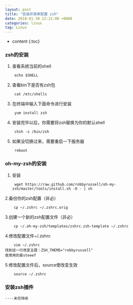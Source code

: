 ```yaml
---
layout: post
title: "安装并简单配置 zsh"
date: 2018-01-30 22:21:00 +0800 
categories: linux
tag: Linux
---
```

* content
{:toc}

### zsh的安装
1. 查看系统当前的shell  
    
        echo $SHELL
2. 查看bin下是否有zsh包

        cat /etc/shells
<!-- more -->
3. 在终端中输入下面命令进行安装
    
        yum install zsh 
4. 安装完毕以后，你需要将zsh替换为你的默认shell

        chsh -s /bin/zsh
5. 如果没切换过来，需要重启一下服务器

        reboot
### oh-my-zsh的安装

1. 安装

        wget https://raw.github.com/robbyrussell/oh-my-zsh/master/tools/install.sh -O - | sh
2.备份你的zsh配置（非必）

        cp ~/.zshrc ~/.zshrc.orig
3.创建一个新的zsh配置文件（非必）

        cp ~/.oh-my-zsh/templates/zshrc.zsh-template ~/.zshrc
4.修改配置文件~/.zshrc
    
        vim ~/.zshrc
    找到这一行改变主题：ZSH_THEME="robbyrussell"
    我常用的是steeef
5.修改配置文件后，source使改变生效
    
        source ~/.zshrc
### 安装zsh插件
    ----未完待续

